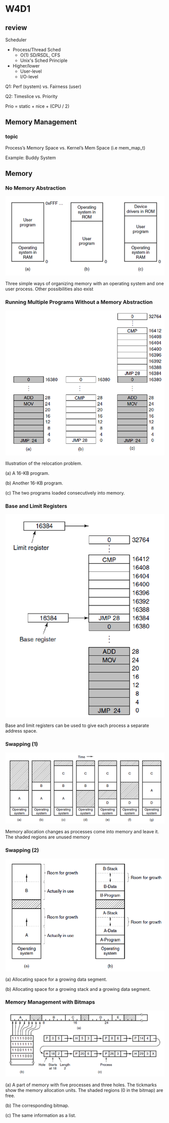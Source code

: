 # W4D1

## review

Scheduler

- Process/Thread Sched
  - O(1) SD/RSDL, CFS
  - Unix's Sched Principle
- Higher/lower
  - User-level
  - I/O-level

Q1: Perf (system) vs. Fairness (user)

Q2: Timeslice vs. Priority

Prio = static + nice + (CPU / 2) 

## Memory Management

### topic

Process’s Memory Space vs. Kernel’s Mem Space (i.e mem_map_t)

Example: Buddy System

## Memory

### No Memory Abstraction

![image-20230616214048430](image-20230616214048430.png)

Three simple ways of organizing memory with an operating system and one user process. Other possibilities also exist

### Running Multiple Programs Without a Memory Abstraction

![image-20230616214117718](image-20230616214117718.png)

Illustration of the relocation problem.

(a) A 16-KB program. 

(b) Another 16-KB program. 

(c) The two programs loaded consecutively into memory.

### Base and Limit Registers

![image-20230616214145227](image-20230616214145227.png)

Base and limit registers can be used to give each process a separate address space.

### Swapping (1)

![image-20230616214213241](image-20230616214213241.png)

Memory allocation changes as processes come into memory and leave it.  The shaded regions are unused memory

### Swapping (2)

![image-20230616214234893](image-20230616214234893.png)

(a) Allocating space for a growing data segment. 

(b) Allocating space for a growing stack and a growing data segment.

### Memory Management with Bitmaps

![image-20230616214309964](image-20230616214309964.png)

(a) A part of memory with five processes and three holes. The tickmarks show the memory allocation units. The shaded regions (0 in the bitmap) are free. 

(b) The corresponding bitmap. 

(c) The same information as a list.